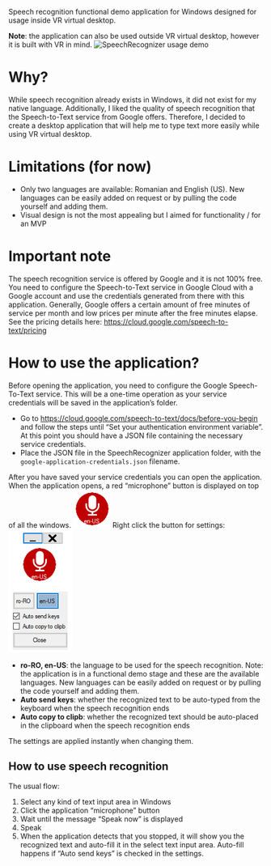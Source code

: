 Speech recognition functional demo application for Windows designed for usage inside VR virtual desktop.

**Note**: the application can also be used outside VR virtual desktop, however it is built with VR in mind.
![SpeechRecognizer usage demo](https://raw.githubusercontent.com/dan-mirescu/Static/main/SpeechRecognizer/SpeechRecognizer_usage_example.gif)

# Why?
While speech recognition already exists in Windows, it did not exist for my native language. Additionally, I liked the quality of speech recognition that the Speech-to-Text service from Google offers. Therefore, I decided to create a desktop application that will help me to type text more easily while using VR virtual desktop.

# Limitations (for now)
 - Only two languages are available: Romanian and English (US). New languages can be easily added on request or by pulling the code yourself and adding them.
- Visual design is not the most appealing but I aimed for functionality / for an MVP

# Important note
The speech recognition service is offered by Google and it is not 100% free. You need to configure the Speech-to-Text service in Google Cloud with a Google account and use the credentials generated from there with this application. Generally, Google offers a certain amount of free minutes of service per month and low prices per minute after the free minutes elapse. See the pricing details here: https://cloud.google.com/speech-to-text/pricing

# How to use the application?
Before opening the application, you need to configure the Google Speech-To-Text service. This will be a one-time operation as your service credentials will be saved in the application’s folder.

- Go to https://cloud.google.com/speech-to-text/docs/before-you-begin and follow the steps until “Set your authentication environment variable”. At this point you should have a JSON file containing the necessary service credentials.
- Place the JSON file in the SpeechRecognizer application folder, with the `google-application-credentials.json` filename.

After you have saved your service credentials you can open the application.
When the application opens, a red “microphone” button is displayed on top of all the windows.
![SpeechRecognizer button](https://raw.githubusercontent.com/dan-mirescu/Static/main/SpeechRecognizer/SpeechRecognizer_button.png)
Right click the button for settings:
![SpeechRecognizer settings](https://raw.githubusercontent.com/dan-mirescu/Static/main/SpeechRecognizer/SpeechRecognizer_settings.png)
- **ro-RO, en-US**: the language to be used for the speech recognition. Note: the application is in a functional demo stage and these are the available languages. New languages can be easily added on request or by pulling the code yourself and adding them. 
- **Auto send keys**: whether the recognized text to be auto-typed from the keyboard when the speech recognition ends
- **Auto copy to clipb**: whether the recognized text should be auto-placed in the clipboard when the speech recognition ends

The settings are applied instantly when changing them.

## How to use speech recognition
The usual flow:

1.	Select any kind of text input area in Windows
2.	Click the application “microphone” button
3.	Wait until the message “Speak now” is displayed
4.	Speak
5.	When the application detects that you stopped, it will show you the recognized text and auto-fill it in the select text input area. Auto-fill happens if “Auto send keys” is checked in the settings.
